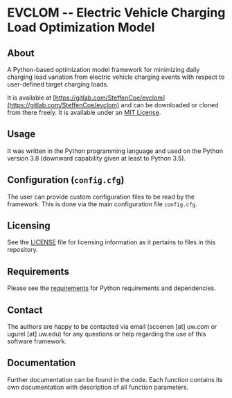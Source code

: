 # EVCLOM -- Electric Vehicle Charging Load Optimization Model

## About

A Python-based optimization model framework for minimizing daily charging load variation from electric vehicle charging events with respect to user-defined target charging loads.

It is available at [https://gitlab.com/SteffenCoe/evclom](https://gitlab.com/SteffenCoe/evclom) and can be downloaded or cloned from there freely. It is available under an [MIT License](LICENSE).

## Usage

It was written in the Python programming language and used on the Python version 3.8 (downward capability given at least to Python 3.5).

## Configuration (`config.cfg`)

The user can provide custom configuration files to be read by the framework. This is done via the main configuration file `config.cfg`.

## Licensing

See the [LICENSE](LICENSE) file for licensing information as it pertains to
files in this repository.

## Requirements

Please see the [requirements](requirements.txt) for Python requirements and dependencies.

## Contact

The authors are happy to be contacted via email (scoenen [at] uw.com or ugurel [at] uw.edu) for any questions or help regarding the use of this software framework.

## Documentation

Further documentation can be found in the code. Each function contains its own documentation with description of all function parameters.
